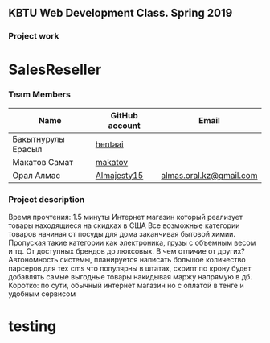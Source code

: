 ## KBTU Web Development Class. Spring 2019

### Project work
# SalesReseller

### Team Members
| Name | GitHub account | Email |
| --- | --- | --- |
| Бакытнурулы Ерасыл| [hentaai](https://github.com/hentaai) | |
| Макатов Самат | [makatov](https://github.com/Makatov) |  |
| Орал Алмас| [Almajesty15](https://github.com/Almajesty15) | almas.oral.kz@gmail.com |



### Project description
Время прочтения: 1.5 минуты
Интернет магазин который реализует товары находящиеся на
скидках в США
Все возможные категории товаров начиная от посуды для дома заканчивая
бытовой химии. Пропуская такие категории как электроника, грузы с объемным
весом и тд. От доступных брендов до люксовых.
В чем отличие от других?
Автономность системы, планируется написать большое количество парсеров
для тех cms что популярны в штатах, скрипт по крону будет добавлять самые
выгодные товары накидывая маржу напрямую в дб.
Коротко: по сути, обычный интернет магазин но с оплатой в тенге и удобным
сервисом

# testing
